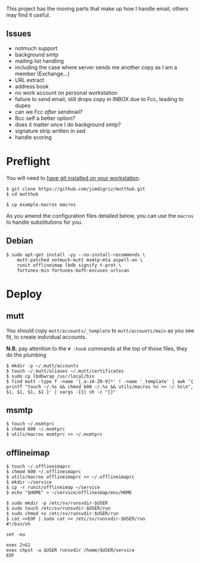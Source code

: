This project has the moving parts that make up how I handle email, others may find it useful.

## Issues

 * notmuch support
 * background smtp
 * mailing list handling
  * including the case where server sends me another copy as I am a member (Exchange...)
 * URL extract
 * address book
 * no work account on personal workstation
 * failure to send email, still drops copy in INBOX due to Fcc, leading to dupes
  * can we Fcc *after* sendmail?
  * Bcc self a better option?
  * does it matter once I do background smtp?
 * signature strip written in sed
 * handle scoring

# Preflight

You will need to [have git installed on your workstation](http://git-scm.com/book/en/Getting-Started-Installing-Git).

    $ git clone https://github.com/jimdigriz/mutthub.git
    $ cd mutthub
    
    $ cp example.macros macros

As you amend the configuration files detailed below, you can use the `macros` to handle substitutions for you.

## Debian

    $ sudo apt-get install -yy --no-install-recommends \
    	mutt-patched notmuch-mutt msmtp-mta aspell-en \
    	runit offlineimap lbdb signify t-prot \
    	fortunes-min fortunes-bofh-excuses urlscan

# Deploy

## mutt

You should copy `mutt/accounts/_template` to `mutt/accounts/main` as you see fit, to create individual accounts.

**N.B.** pay attention to the `# :hook` commands at the top of those files, they do the plumbing

    $ mkdir -p ~/.mutt/accounts
    $ touch ~/.mutt/aliases ~/.mutt/certificates
    $ sudo cp lbdbwrap /usr/local/bin
    $ find mutt -type f -name '[_a-zA-Z0-9]*' ! -name '_template' | awk '{ printf "touch ~/.%s && chmod 600 ~/.%s && utils/macros %s >> ~/.%s\n", $1, $1, $1, $1 }' | xargs -I{} sh -c "{}"

## msmtp

    $ touch ~/.msmtprc
    $ chmod 600 ~/.msmtprc
    $ utils/macros msmtprc >> ~/.msmtprc

## offlineimap

    $ touch ~/.offlineimaprc
    $ chmod 600 ~/.offlineimaprc
    $ utils/macros offlineimaprc >> ~/.offlineimaprc
    $ mkdir ~/service
    $ cp -r runit/offlineimap ~/service
    $ echo "$HOME" > ~/service/offlineimap/env/HOME
    
    $ sudo mkdir -p /etc/sv/runsvdir-$USER
    $ sudo touch /etc/sv/runsvdir-$USER/run
    $ sudo chmod +x /etc/sv/runsvdir-$USER/run
    $ cat <<EOF | sudo cat >> /etc/sv/runsvdir-$USER/run
    #!/bin/sh
    
    set -eu
    
    exec 2>&1
    exec chpst -u $USER runsvdir /home/$USER/service
    EOF
